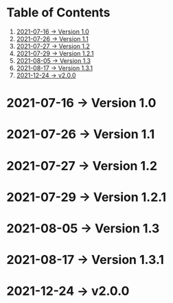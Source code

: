 
# Table of Contents

1.  [2021-07-16 -> Version 1.0](#org27ead85)
2.  [2021-07-26 -> Version 1.1](#orgd72a722)
3.  [2021-07-27 -> Version 1.2](#org03ec77d)
4.  [2021-07-29 -> Version 1.2.1](#org766b08e)
5.  [2021-08-05 -> Version 1.3](#org5cc4ed6)
6.  [2021-08-17 -> Version 1.3.1](#org37eae5c)
7.  [2021-12-24 -> v2.0.0](#orge0898df)


<a id="org27ead85"></a>

# 2021-07-16 -> Version 1.0


<a id="orgd72a722"></a>

# 2021-07-26 -> Version 1.1


<a id="org03ec77d"></a>

# 2021-07-27 -> Version 1.2


<a id="org766b08e"></a>

# 2021-07-29 -> Version 1.2.1


<a id="org5cc4ed6"></a>

# 2021-08-05 -> Version 1.3


<a id="org37eae5c"></a>

# 2021-08-17 -> Version 1.3.1


<a id="orge0898df"></a>

# 2021-12-24 -> v2.0.0

